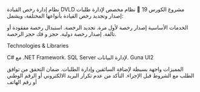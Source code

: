 نظام إدارة رخص القيادة DVLD مشروع الكورس 19
🚗 نظام مخصص لإدارة طلبات إصدار وتجديد رخص القيادة بأنواعها المختلفة، ويشمل:

الخدمات الأساسية
إصدار رخصة لأول مرة.
تجديد الرخصة.
استبدال رخصة مفقودة أو تالفة.
إصدار رخصة دولية.
حجز و فك حجز الرخصة.

Technologies & Libraries

C# مع .NET Framework.
SQL Server لإدارة البيانات.
Guna UI2

المميزات
واجهة بسيطة لإضافة السائقين وإدارة الطلبات.
ضمان التحقق من توافق الطلب مع الشروط قبل الإجراء.
التأكد من عدم تكرار البريد الالكتروني أو الرقم الوطني أو رقم الهاتف